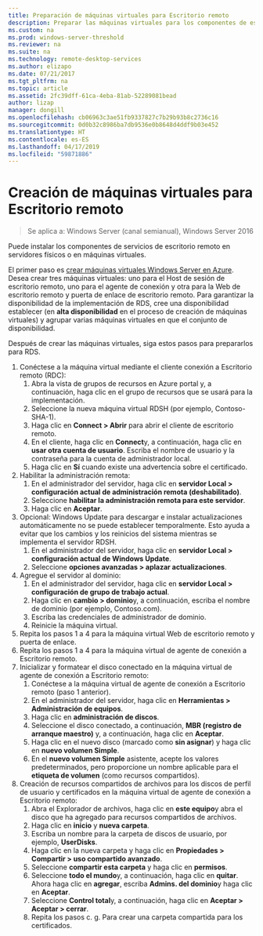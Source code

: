 ```yaml
---
title: Preparación de máquinas virtuales para Escritorio remoto
description: Preparar las máquinas virtuales para los componentes de escritorio remoto
ms.custom: na
ms.prod: windows-server-threshold
ms.reviewer: na
ms.suite: na
ms.technology: remote-desktop-services
ms.author: elizapo
ms.date: 07/21/2017
ms.tgt_pltfrm: na
ms.topic: article
ms.assetid: 2fc39dff-61ca-4eba-81ab-52289081bead
author: lizap
manager: dongill
ms.openlocfilehash: cb06963c3ae51fb9337827c7b29b93b8c2736c16
ms.sourcegitcommit: 0d0b32c8986ba7db9536e0b8648d4ddf9b03e452
ms.translationtype: HT
ms.contentlocale: es-ES
ms.lasthandoff: 04/17/2019
ms.locfileid: "59871886"
---
```

# <a name="create-virtual-machines-for-remote-desktop"></a>Creación de máquinas virtuales para Escritorio remoto

>Se aplica a: Windows Server (canal semianual), Windows Server 2016

Puede instalar los componentes de servicios de escritorio remoto en servidores físicos o en máquinas virtuales. 

El primer paso es [crear máquinas virtuales Windows Server en Azure](/azure/virtual-machines/windows/quick-create-portal). Desea crear tres máquinas virtuales: uno para el Host de sesión de escritorio remoto, uno para el agente de conexión y otra para la Web de escritorio remoto y puerta de enlace de escritorio remoto. Para garantizar la disponibilidad de la implementación de RDS, cree una disponibilidad establecer (en **alta disponibilidad** en el proceso de creación de máquinas virtuales) y agrupar varias máquinas virtuales en que el conjunto de disponibilidad.
 
Después de crear las máquinas virtuales, siga estos pasos para prepararlos para RDS.

1.  Conéctese a la máquina virtual mediante el cliente conexión a Escritorio remoto (RDC):  
    1.  Abra la vista de grupos de recursos en Azure portal y, a continuación, haga clic en el grupo de recursos que se usará para la implementación.  
    2.  Seleccione la nueva máquina virtual RDSH (por ejemplo, Contoso-SHA-1).  
    3.  Haga clic en **Connect > Abrir** para abrir el cliente de escritorio remoto.  
    4.  En el cliente, haga clic en **Connect**y, a continuación, haga clic en **usar otra cuenta de usuario**. Escriba el nombre de usuario y la contraseña para la cuenta de administrador local.  
    5.  Haga clic en **Sí** cuando existe una advertencia sobre el certificado.  
2.  Habilitar la administración remota:  
    1.  En el administrador del servidor, haga clic en **servidor Local > configuración actual de administración remota (deshabilitado)**.  
    2.  Seleccione **habilitar la administración remota para este servidor**.  
    3.  Haga clic en **Aceptar**.  
3.  Opcional: Windows Update para descargar e instalar actualizaciones automáticamente no se puede establecer temporalmente. Esto ayuda a evitar que los cambios y los reinicios del sistema mientras se implementa el servidor RDSH.  
    1.  En el administrador del servidor, haga clic en **servidor Local > configuración actual de Windows Update**.  
    2.  Seleccione **opciones avanzadas > aplazar actualizaciones**.   
4.  Agregue el servidor al dominio:  
    1.  En el administrador del servidor, haga clic en **servidor Local > configuración de grupo de trabajo actual**.  
    2.  Haga clic en **cambio > dominio**y, a continuación, escriba el nombre de dominio (por ejemplo, Contoso.com).  
    3.  Escriba las credenciales de administrador de dominio.  
    4.  Reinicie la máquina virtual.  
5.  Repita los pasos 1 a 4 para la máquina virtual Web de escritorio remoto y puerta de enlace.  
6.  Repita los pasos 1 a 4 para la máquina virtual de agente de conexión a Escritorio remoto.  
7.  Inicializar y formatear el disco conectado en la máquina virtual de agente de conexión a Escritorio remoto:  
    1.  Conéctese a la máquina virtual de agente de conexión a Escritorio remoto (paso 1 anterior).  
    2.  En el administrador del servidor, haga clic en **Herramientas > Administración de equipos**.  
    3.  Haga clic en **administración de discos**.  
    4.  Seleccione el disco conectado, a continuación, **MBR (registro de arranque maestro)** y, a continuación, haga clic en **Aceptar**.  
    5.  Haga clic en el nuevo disco (marcado como **sin asignar**) y haga clic en **nuevo volumen Simple**.  
    6.  En el **nuevo volumen Simple** asistente, acepte los valores predeterminados, pero proporcione un nombre aplicable para el **etiqueta de volumen** (como recursos compartidos).  
8.  Creación de recursos compartidos de archivos para los discos de perfil de usuario y certificados en la máquina virtual de agente de conexión a Escritorio remoto:   
    1.  Abra el Explorador de archivos, haga clic en **este equipo**y abra el disco que ha agregado para recursos compartidos de archivos.  
    2.  Haga clic en **inicio** y **nueva carpeta**.  
    3.  Escriba un nombre para la carpeta de discos de usuario, por ejemplo, **UserDisks**.  
    4.  Haga clic en la nueva carpeta y haga clic en **Propiedades > Compartir > uso compartido avanzado**.  
    5.  Seleccione **compartir esta carpeta** y haga clic en **permisos**.  
    6.  Seleccione **todo el mundo**y, a continuación, haga clic en **quitar**. Ahora haga clic en **agregar**, escriba **Admins. del dominio**y haga clic en **Aceptar**.  
    7.  Seleccione **Control total**y, a continuación, haga clic en **Aceptar > Aceptar > cerrar**.  
    8.  Repita los pasos c. g. Para crear una carpeta compartida para los certificados.   


